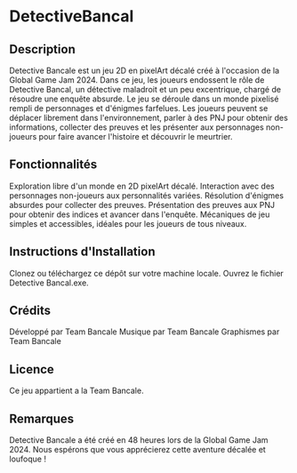 # DetectiveBancal

## Description
Detective Bancale est un jeu 2D en pixelArt décalé créé à l'occasion de la Global Game Jam 2024. Dans ce jeu, les joueurs endossent le rôle de Detective Bancal, un détective maladroit et un peu excentrique, chargé de résoudre une enquête absurde.
Le jeu se déroule dans un monde pixelisé rempli de personnages et d'énigmes farfelues. Les joueurs peuvent se déplacer librement dans l'environnement, parler à des PNJ pour obtenir des informations, collecter des preuves et les présenter aux personnages non-joueurs pour faire avancer l'histoire et découvrir le meurtrier.

## Fonctionnalités
Exploration libre d'un monde en 2D pixelArt décalé. Interaction avec des personnages non-joueurs aux personnalités variées. Résolution d'énigmes absurdes pour collecter des preuves. Présentation des preuves aux PNJ pour obtenir des indices et avancer dans l'enquête. Mécaniques de jeu simples et accessibles, idéales pour les joueurs de tous niveaux.

## Instructions d'Installation
Clonez ou téléchargez ce dépôt sur votre machine locale. 
Ouvrez le fichier Detective Bancal.exe.

## Crédits
Développé par Team Bancale 
Musique par Team Bancale 
Graphismes par Team Bancale

## Licence
Ce jeu appartient a la Team Bancale.

## Remarques 
Detective Bancale a été créé en 48 heures lors de la Global Game Jam 2024. Nous espérons que vous apprécierez cette aventure décalée et loufoque !
